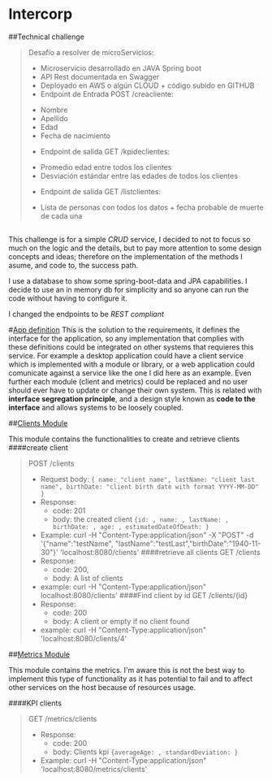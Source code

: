 # Intercorp
##Technical challenge 

>Desafío a resolver de microServicios:
>
>* Microservicio desarrollado en JAVA Spring boot
>* API Rest documentada en Swagger
>* Deployado en AWS o algún CLOUD + código subido en GITHUB
>* Endpoint de Entrada POST /creacliente: 
>  - Nombre
>  - Apellido
>  - Edad
>  - Fecha de nacimiento
>* Endpoint de salida GET  /kpideclientes:
>  - Promedio edad entre todos los clientes
>  - Desviación estándar entre las edades de todos los clientes
>* Endpoint de salida GET /listclientes:
>  - Lista de personas con todos los datos + fecha probable de muerte de cada una

##

This challenge is for a simple _CRUD_ service, I decided to not to focus so much on the logic and the details, but to
pay more attention to some design concepts and ideas; therefore on the implementation of the methods I asume,
and code to, the success path.

I use a database to show some spring-boot-data and JPA capabilities. I decide to use an in memory db for simplicity
and so anyone can run the code without having to configure it.

I changed the endpoints to be _REST compliant_  

#[App definition](src/main/java/com/intercorp/challenge/demoApp)
This is the solution to the requirements, it defines the interface for the application, so any implementation that
complies with these definitions could be integrated on other systems that requieres this service. For example a desktop
application could have a client service which is implemented with a module or library, or a web application could 
comunicate against a service like the one I did here as an example. Even further each module (client and metrics)
could be replaced and no user should ever have to update or change their own system. This is related with 
__interface segregation principle__, and a design style known as __code to the interface__ 
and allows systems to be loosely coupled.

##[Clients Module](src/main/java/com/intercorp/challenge/clients)

This module contains the functionalities to create and retrieve clients
####create client
>POST /clients
>* Request body:
>`{
>    name: "client name",
>    lastName: "client last name",
>    birthDate: "client birth date with format YYYY-MM-DD"
>  }`
>* Response:
>   - code: 201
>   - body: the created client `{id: , name: , lastName: , birthDate: , age: , estimatedDateOfDeath: }`
>* Example: curl -H "Content-Type:application/json" -X "POST" 
>-d '{"name":"testName", "lastName":"testLast","birthDate":"1940-11-30"}' 'localhost:8080/clients'
####retrieve all clients
>GET /clients
>* Response:
>   - code: 200,
>   - body: A list of clients
>* example: curl -H "Content-Type:application/json" localhost:8080/clients'
####Find client by id
>GET /clients/{id}
>* Response:
>   - code: 200
>   - body: A client or empty if no client found
>* example: curl -H "Content-Type:application/json" 'localhost:8080/clients/4'

##[Metrics Module](src/main/java/com/intercorp/challenge/metrics)

This module contains the metrics. I'm aware this is not the best way to implement this type of functionality as it has
potential to fail and to affect other services on the host because of resources usage.

####KPI clients
>GET /metrics/clients
>* Response:
>   - code: 200
>   - body: Clients kpi `{averageAge: , standardDeviation: }`
>* Example: curl -H "Content-Type:application/json" 'localhost:8080/metrics/clients'
